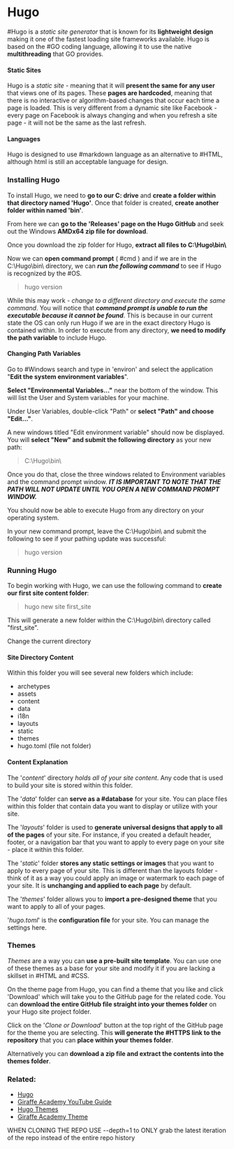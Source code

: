 # Hugo 

#Hugo is a *static site generator* that is known for its **lightweight design** making it one of the fastest loading site frameworks available. Hugo is based on the #GO coding language, allowing it to use the native **multithreading** that GO provides.

#### Static Sites

Hugo is a *static site* - meaning that it will **present the same for any user** that views one of its pages. These **pages are hardcoded**, meaning that there is no interactive or algorithm-based changes that occur each time a page is loaded. This is very different from a dynamic site like Facebook - every page on Facebook is always changing and when you refresh a site page - it will not be the same as the last refresh.

#### Languages

Hugo is designed to use #markdown language as an alternative to #HTML, although html is still an acceptable language for design.

### Installing Hugo

To install Hugo, we need to **go to our C: drive** and **create a folder within that directory named 'Hugo'**. Once that folder is created, **create another folder within named 'bin'**. 

From here we can **go to the 'Releases' page on the Hugo GitHub** and seek out the Windows **AMDx64 zip file for download**. 

Once you download the zip folder for Hugo, **extract all files to C:\\Hugo\\bin\\** 

Now we can **open command prompt** ( #cmd ) and if we are in the C:\\Hugo\\bin\\ directory, we can ***run the following command*** to see if Hugo is recognized by the #OS.

> hugo version

While this may work - *change to a different directory and execute the same command*. You will notice that ***command prompt is unable to run the executable because it cannot be found***. This is because in our current state the OS can only run Hugo if we are in the exact directory Hugo is contained within. In order to execute from any directory, **we need to modify the path variable** to include Hugo.

#### Changing Path Variables

Go to #Windows search and type in 'environ' and select the application "**Edit the system environment variables**".

**Select "Environmental Variables..."** near the bottom of the window. This will list the User and System variables for your machine. 

Under User Variables, double-click "Path" or **select "Path" and choose "Edit..."**.

A new windows titled "Edit environment variable" should now be displayed. You will **select "New" and submit the following directory** as your new path:

> C:\\Hugo\\bin\\

Once you do that, close the three windows related to Environment variables and the command prompt window. ***IT IS IMPORTANT TO NOTE THAT THE PATH WILL NOT UPDATE UNTIL YOU OPEN A NEW COMMAND PROMPT WINDOW.***

You should now be able to execute Hugo from any directory on your operating system.

In your new command prompt, leave the C:\\Hugo\\bin\\ and submit the following to see if your pathing update was successful:

> hugo version

### Running Hugo

To begin working with Hugo, we can use the following command to **create our first site content folder**:

> hugo new site first_site

This will generate a new folder within the C:\\Hugo\\bin\\ directory called "first_site".

Change the current directory
#### Site Directory Content

Within this folder you will see several new folders which include:

- archetypes
- assets
- content
- data
- i18n
- layouts
- static
- themes
- hugo.toml (file not folder)

#### Content Explanation

The '*content*' directory *holds all of your site content*. Any code that is used to build your site is stored within this folder.

The '*data*' folder can **serve as a #database** for your site. You can place files within this folder that contain data you want to display or utilize with your site.

The '*layouts*' folder is used to **generate universal designs that apply to all of the pages** of your site. For instance, if you created a default header, footer, or a navigation bar that you want to apply to every page on your site - place it within this folder.

The '*static*' folder **stores any static settings or images** that you want to apply to every page of your site. This is different than the layouts folder - think of it as a way you could apply an image or watermark to each page of your site. It is **unchanging and applied to each page** by default.

The '*themes*' folder allows you to **import a pre-designed theme** that you want to apply to all of your pages. 

'*hugo.toml*' is the **configuration file** for your site. You can manage the settings here.

### Themes

*Themes* are a way you can **use a pre-built site template**. You can use one of these themes as a base for your site and modify it if you are lacking a skillset in #HTML and #CSS. 

On the theme page from Hugo, you can find a theme that you like and click 'Download' which will take you to the GitHub page for the related code. You can **download the entire GitHub file straight into your themes folder** on your Hugo site project folder.

Click on the '*Clone or Download*' button at the top right of the GitHub page for the theme you are selecting. This **will generate the #HTTPS link to the repository** that you can **place within your themes folder**.

Alternatively you can **download a zip file and extract the contents into the themes folder**.

### Related:

- [Hugo](https://gohugo.io/ 'Hugo Site Generator Homepage')
- [Giraffe Academy YouTube Guide](https://www.youtube.com/watch?v=qtIqKaDlqXo&list=PLLAZ4kZ9dFpOnyRlyS-liKL5ReHDcj4G3 'A guide I followed to learn Hugo')
- [Hugo Themes](https://themes.gohugo.io/ "Hugo Official Theme Page")
- [Giraffe Academy Theme](https://github.com/giraffeacademy/ga-hugo-theme)



WHEN CLONING THE REPO USE --depth=1 to ONLY grab the latest iteration of the repo instead of the entire repo history